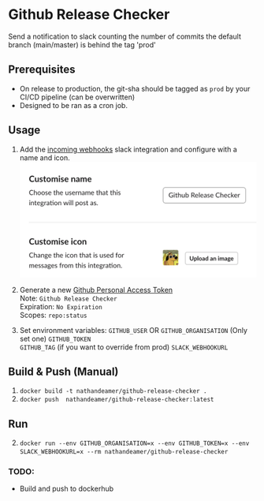 # Github Release Checker
Send a notification to slack counting the number of commits the default branch (main/master) is behind the tag 'prod'

## Prerequisites
- On release to production, the git-sha should be tagged as `prod` by your CI/CD pipeline (can be overwritten)
- Designed to be ran as a cron job.

## Usage
1. Add the [incoming webhooks](https://slack.com/apps/A0F7XDUAZ) slack integration and configure with a name and icon.
![Incoming Webhook](IncomingWebhook.png)


2. Generate a new [Github Personal Access Token](https://github.com/settings/tokens)  
Note: `Github Release Checker`  
Expiration: `No Expiration`  
Scopes: `repo:status`


3. Set environment variables:
`GITHUB_USER` OR `GITHUB_ORGANISATION` (Only set one)
`GITHUB_TOKEN`  
`GITHUB_TAG` (if you want to override from prod)
`SLACK_WEBHOOKURL`

## Build & Push (Manual) 
1. `docker build -t nathandeamer/github-release-checker .`  
2. `docker push  nathandeamer/github-release-checker:latest`

## Run
2. `docker run --env GITHUB_ORGANISATION=x --env GITHUB_TOKEN=x --env SLACK_WEBHOOKURL=x --rm nathandeamer/github-release-checker`


### TODO:
- Build and push to dockerhub